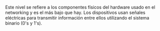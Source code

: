 Este nivel se refiere a los componentes físicos del hardware usado en el networking y es el más bajo que hay. Los dispositivos usan señales eléctricas para transmitir información entre ellos utilizando el sistema binario (0's y 1's).